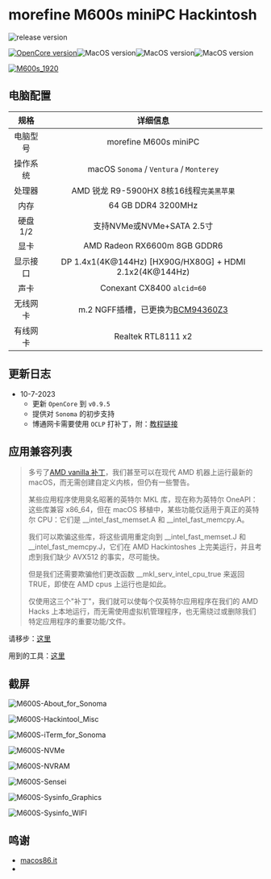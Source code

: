 # morefine M600s miniPC Hackintosh

![release version](https://img.shields.io/github/v/release/daliansky/minisforum-HX90G-Hackintosh?style=for-the-badge) 

[![OpenCore version](https://img.shields.io/badge/OpenCore-0.9.5-informational.svg)](https://github.com/acidanthera/OpenCorePkg)![MacOS version](https://img.shields.io/badge/Sonoma-14.0-informational.svg)![MacOS version](https://img.shields.io/badge/Ventura-13.6-informational.svg)![MacOS version](https://img.shields.io/badge/Monterey-12.6.1%2021G115-informational.svg)

[![M600s_1920](./ScreenShots/M600s.png)](https://item.taobao.com/item.htm?id=659725057885)

## 电脑配置

|   规格   |                           详细信息                           |
| :------: | :----------------------------------------------------------: |
| 电脑型号 |                    morefine M600s miniPC                     |
| 操作系统 |           macOS `Sonoma` /  `Ventura` / `Monterey`           |
|  处理器  |           AMD 锐龙 R9-5900HX 8核16线程`完美黑苹果`           |
|   内存   |                      64 GB DDR4 3200MHz                      |
| 硬盘1/2  |                  支持NVMe或NVMe+SATA 2.5寸                   |
|   显卡   |                 AMD Radeon RX6600m 8GB GDDR6                 |
| 显示接口 |   DP 1.4x1(4K@144Hz) [HX90G/HX80G] + HDMI 2.1x2(4K@144Hz)    |
|   声卡   |                  Conexant CX8400 `alcid=60`                  |
| 无线网卡 | m.2 NGFF插槽，已更换为[BCM94360Z3](https://blog.daliansky.net/uploads/WeChatandShop.png) |
| 有线网卡 |                      Realtek RTL8111 x2                      |

## 更新日志

- 10-7-2023
  - 更新 `OpenCore` 到 `v0.9.5`
  - 提供对 `Sonoma` 的初步支持
  - 博通网卡需要使用 `OCLP` 打补丁，附：[教程链接](https://blog.daliansky.net/OCLP.html)

## 应用兼容列表

> 多亏了[AMD vanilla 补丁](https://github.com/AMD-OSX/AMD_Vanilla)，我们甚至可以在现代 AMD 机器上运行最新的 macOS，而无需创建自定义内核，但仍有一些警告。
> 
> 某些应用程序使用臭名昭著的英特尔 MKL 库，现在称为英特尔 OneAPI：这些库兼容 x86_64，但在 macOS 移植中，某些功能仅适用于真正的英特尔 CPU：它们是 __intel_fast_memset.A 和 __intel_fast_memcpy.A。
> 
> 我们可以欺骗这些库，将这些调用重定向到 __intel_fast_memset.J 和 __intel_fast_memcpy.J，它们在 AMD Hackintoshes 上完美运行，并且考虑到我们缺少 AVX512 的事实，尽可能快。
> 
> 但是我们还需要欺骗他们更改函数 __mkl_serv_intel_cpu_true 来返回 TRUE，即使在 AMD cpus 上运行也是如此。
> 
> 仅使用这三个"补丁"，我们就可以使每个仅英特尔应用程序在我们的 AMD Hacks 上本地运行，而无需使用虚拟机管理程序，也无需绕过或删除我们特定应用程序的重要功能/文件。

请移步：[这里](https://www.macos86.it/topic/5479-amd-new-applications-life/)

用到的工具：[这里](https://github.com/NyaomiDEV/AMDFriend)

## 截屏

![M600S-About_for_Sonoma](ScreenShots/M600S-About_for_Sonoma.png)

![M600S-Hackintool_Misc](ScreenShots/M600S-Hackintool_Misc.png)

![M600S-iTerm_for_Sonoma](ScreenShots/M600S-iTerm_for_Sonoma.png)

![M600S-NVMe](ScreenShots/M600S-NVMe.png)

![M600S-NVRAM](ScreenShots/M600S-NVRAM.png)

![M600S-Sensei](ScreenShots/M600S-Sensei.png)

![M600S-Sysinfo_Graphics](ScreenShots/M600S-Sysinfo_Graphics.png)

![M600S-Sysinfo_WIFI](ScreenShots/M600S-Sysinfo_WIFI.png)

## 鸣谢

- [macos86.it](https://www.macos86.it/)
- 
